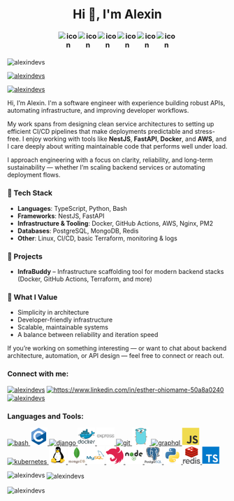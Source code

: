 <h1 align="center">Hi 👋, I'm Alexin</h1>
<h3 align="center"> <div style="display: flex; align-items: flex-start; justify-content: center;"><img src="https://techstack-generator.vercel.app/ts-icon.svg" alt="icon" width="45" height="45" /><img src="https://techstack-generator.vercel.app/docker-icon.svg" alt="icon" width="45" height="45" /><img src="https://techstack-generator.vercel.app/github-icon.svg" alt="icon" width="45" height="45" /><img src="https://techstack-generator.vercel.app/aws-icon.svg" alt="icon" width="45" height="45" /><img src="https://techstack-generator.vercel.app/python-icon.svg" alt="icon" width="45" height="45" /><img src="https://techstack-generator.vercel.app/react-icon.svg" alt="icon" width="45" height="45" /></div></h3>

<p align="left"> <img src="https://komarev.com/ghpvc/?username=alexindevs&label=Profile%20views&color=0e75b6&style=flat" alt="alexindevs" /> </p>

<p align="left"> <a href="https://github.com/ryo-ma/github-profile-trophy"><img src="https://github-profile-trophy.vercel.app/?username=alexindevs" alt="alexindevs" /></a> </p>
<p align="left"> <a href="https://twitter.com/alexindevs" target="blank"><img src="https://img.shields.io/twitter/follow/alexindevs?logo=twitter&style=for-the-badge" alt="alexindevs" /></a> </p>


Hi, I’m Alexin. I'm a software engineer with experience building robust APIs, automating infrastructure, and improving developer workflows.

My work spans from designing clean service architectures to setting up efficient CI/CD pipelines that make deployments predictable and stress-free. I enjoy working with tools like **NestJS**, **FastAPI**, **Docker**, and **AWS**, and I care deeply about writing maintainable code that performs well under load.

I approach engineering with a focus on clarity, reliability, and long-term sustainability — whether I’m scaling backend services or automating deployment flows.

### 🔧 Tech Stack
- **Languages**: TypeScript, Python, Bash
- **Frameworks**: NestJS, FastAPI
- **Infrastructure & Tooling**: Docker, GitHub Actions, AWS, Nginx, PM2
- **Databases**: PostgreSQL, MongoDB, Redis
- **Other**: Linux, CI/CD, basic Terraform, monitoring & logs

### 🧩 Projects
- **InfraBuddy** – Infrastructure scaffolding tool for modern backend stacks (Docker, GitHub Actions, Terraform, and more)

### 🎯 What I Value
- Simplicity in architecture
- Developer-friendly infrastructure
- Scalable, maintainable systems
- A balance between reliability and iteration speed

If you’re working on something interesting — or want to chat about backend architecture, automation, or API design — feel free to connect or reach out.

<h3 align="left">Connect with me:</h3>
<p align="left">
<a href="https://twitter.com/alexindevs" target="blank"><img align="center" src="https://raw.githubusercontent.com/rahuldkjain/github-profile-readme-generator/master/src/images/icons/Social/twitter.svg" alt="alexindevs" height="30" width="40" /></a>
<a href="https://linkedin.com/in/https://www.linkedin.com/in/esther-ohiomame-50a8a0240" target="blank"><img align="center" src="https://raw.githubusercontent.com/rahuldkjain/github-profile-readme-generator/master/src/images/icons/Social/linked-in-alt.svg" alt="https://www.linkedin.com/in/esther-ohiomame-50a8a0240" height="30" width="40" /></a>
<a href="https://instagram.com/alexindevs" target="blank"><img align="center" src="https://raw.githubusercontent.com/rahuldkjain/github-profile-readme-generator/master/src/images/icons/Social/instagram.svg" alt="alexindevs" height="30" width="40" /></a>
</p>

<h3 align="left">Languages and Tools:</h3>
<p align="left"> <a href="https://www.gnu.org/software/bash/" target="_blank" rel="noreferrer"> <img src="https://www.vectorlogo.zone/logos/gnu_bash/gnu_bash-icon.svg" alt="bash" width="40" height="40"/> </a> <a href="https://www.cprogramming.com/" target="_blank" rel="noreferrer"> <img src="https://raw.githubusercontent.com/devicons/devicon/master/icons/c/c-original.svg" alt="c" width="40" height="40"/> </a> <a href="https://www.djangoproject.com/" target="_blank" rel="noreferrer"> <img src="https://cdn.worldvectorlogo.com/logos/django.svg" alt="django" width="40" height="40"/> </a> <a href="https://www.docker.com/" target="_blank" rel="noreferrer"> <img src="https://raw.githubusercontent.com/devicons/devicon/master/icons/docker/docker-original-wordmark.svg" alt="docker" width="40" height="40"/> </a> <a href="https://expressjs.com" target="_blank" rel="noreferrer"> <img src="https://raw.githubusercontent.com/devicons/devicon/master/icons/express/express-original-wordmark.svg" alt="express" width="40" height="40"/> </a> <a href="https://git-scm.com/" target="_blank" rel="noreferrer"> <img src="https://www.vectorlogo.zone/logos/git-scm/git-scm-icon.svg" alt="git" width="40" height="40"/> </a> <a href="https://golang.org" target="_blank" rel="noreferrer"> <img src="https://raw.githubusercontent.com/devicons/devicon/master/icons/go/go-original.svg" alt="go" width="40" height="40"/> </a> <a href="https://graphql.org" target="_blank" rel="noreferrer"> <img src="https://www.vectorlogo.zone/logos/graphql/graphql-icon.svg" alt="graphql" width="40" height="40"/> </a> <a href="https://developer.mozilla.org/en-US/docs/Web/JavaScript" target="_blank" rel="noreferrer"> <img src="https://raw.githubusercontent.com/devicons/devicon/master/icons/javascript/javascript-original.svg" alt="javascript" width="40" height="40"/> </a> <a href="https://kubernetes.io" target="_blank" rel="noreferrer"> <img src="https://www.vectorlogo.zone/logos/kubernetes/kubernetes-icon.svg" alt="kubernetes" width="40" height="40"/> </a> <a href="https://www.linux.org/" target="_blank" rel="noreferrer"> <img src="https://raw.githubusercontent.com/devicons/devicon/master/icons/linux/linux-original.svg" alt="linux" width="40" height="40"/> </a> <a href="https://www.mongodb.com/" target="_blank" rel="noreferrer"> <img src="https://raw.githubusercontent.com/devicons/devicon/master/icons/mongodb/mongodb-original-wordmark.svg" alt="mongodb" width="40" height="40"/> </a> <a href="https://www.mysql.com/" target="_blank" rel="noreferrer"> <img src="https://raw.githubusercontent.com/devicons/devicon/master/icons/mysql/mysql-original-wordmark.svg" alt="mysql" width="40" height="40"/> </a> <a href="https://nestjs.com/" target="_blank" rel="noreferrer"> <img src="https://raw.githubusercontent.com/devicons/devicon/master/icons/nestjs/nestjs-plain.svg" alt="nestjs" width="40" height="40"/> </a> <a href="https://nodejs.org" target="_blank" rel="noreferrer"> <img src="https://raw.githubusercontent.com/devicons/devicon/master/icons/nodejs/nodejs-original-wordmark.svg" alt="nodejs" width="40" height="40"/> </a> <a href="https://www.postgresql.org" target="_blank" rel="noreferrer"> <img src="https://raw.githubusercontent.com/devicons/devicon/master/icons/postgresql/postgresql-original-wordmark.svg" alt="postgresql" width="40" height="40"/> </a> <a href="https://www.python.org" target="_blank" rel="noreferrer"> <img src="https://raw.githubusercontent.com/devicons/devicon/master/icons/python/python-original.svg" alt="python" width="40" height="40"/> </a> <a href="https://redis.io" target="_blank" rel="noreferrer"> <img src="https://raw.githubusercontent.com/devicons/devicon/master/icons/redis/redis-original-wordmark.svg" alt="redis" width="40" height="40"/> </a> <a href="https://www.typescriptlang.org/" target="_blank" rel="noreferrer"> <img src="https://raw.githubusercontent.com/devicons/devicon/master/icons/typescript/typescript-original.svg" alt="typescript" width="40" height="40"/> </a> </p>

<p><img align="left" src="https://github-readme-stats.vercel.app/api/top-langs?username=alexindevs&show_icons=true&locale=en&layout=compact" alt="alexindevs" /></p>

<p>&nbsp;<img align="center" src="https://github-readme-stats.vercel.app/api?username=alexindevs&show_icons=true&locale=en" alt="alexindevs" /></p>

<p><img align="center" src="https://github-readme-streak-stats.herokuapp.com/?user=alexindevs&" alt="alexindevs" /></p>
